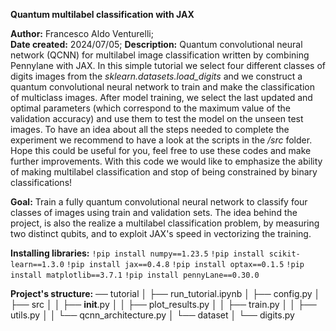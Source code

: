 __Quantum multilabel classification with JAX__

__Author:__ Francesco Aldo Venturelli;<br />
__Date created:__ 2024/07/05;
__Description:__ Quantum convolutional neural network (QCNN) for multilabel image classification written by combining Pennylane with JAX. 
In this simple tutorial we select four different classes of digits images from the *sklearn.datasets.load_digits* and we construct a quantum convolutional neural network to train and make the classification of multiclass images.
After model training, we select the last updated and optimal parameters (which correspond to the maximum value of the validation accuracy) and use them to test the model on the unseen test images. To have an idea about all the steps needed to complete the experiment we recommend to have a look at the scripts in the */src* folder. Hope this could be useful for you, feel free to use these codes and make further improvements. With this code we would like to emphasize the ability of making multilabel classification and stop of being constrained by binary classifications!


__Goal:__ Train a fully quantum convolutional neural network to classify four classes of images using train and validation sets. The idea behind the project, is also the realize a multilabel classification problem, by measuring two distinct qubits, and to exploit JAX's speed in vectorizing the training.


__Installing libraries:__
`!pip install numpy==1.23.5`
`!pip install scikit-learn==1.3.0`
`!pip install jax==0.4.8`
`!pip install optax==0.1.5`
`!pip install matplotlib==3.7.1`
`!pip install pennyLane==0.30.0`


__Project's structure:__
── tutorial
│   ├── run_tutorial.ipynb
│   ├── config.py
│   ├── src
│   │   ├── __init__.py
│   │   ├── plot_results.py
│   │   ├── train.py
│   │   ├── utils.py
│   │   └── qcnn_architecture.py
│   └── dataset
│       └── digits.py
